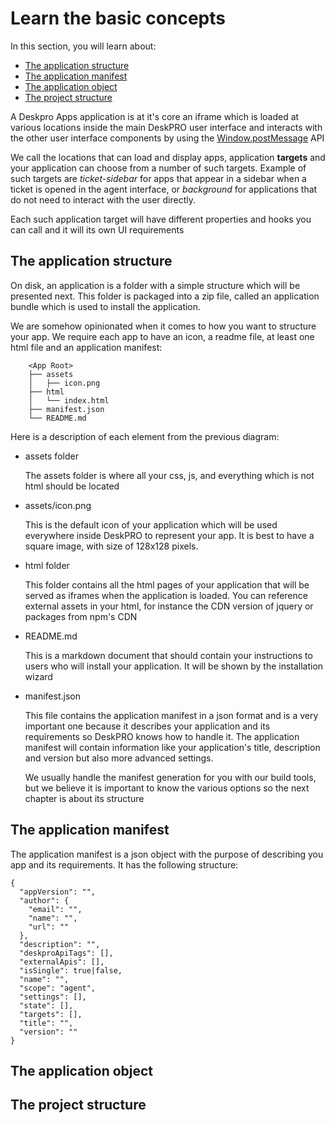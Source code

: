 # Learn the basic concepts

In this section, you will learn about:

- [The application structure](#the-application-structure)
- [The application manifest](#the-application-manifest)
- [The application object](#the-application-object)
- [The project structure](#the-project-structure)

A Deskpro Apps application is at it's core an iframe which is loaded at various locations inside the main DeskPRO user interface and interacts with the other user interface components 
   by using the [Window.postMessage](https://developer.mozilla.org/en-US/docs/Web/API/Window/postMessage) API  

We call the locations that can load and display apps, application **targets** and your application can choose from a number of such targets. Example of such targets are *ticket-sidebar* for apps that appear
 in a sidebar when a ticket is opened in the agent interface, or *background* for applications that do not need to interact with the user directly.
  
Each such application target will have different properties and hooks you can call and it will its own UI requirements 
   

## The application structure

On disk, an application is a folder with a simple structure which will be presented next. This folder is packaged into a zip file, called an application bundle which is used to install the application.

We are somehow opinionated when it comes to how you want to structure your app. We require each app to have an icon, a readme file, at least one html file and an application manifest: 

```
    <App Root>
    ├── assets
    │   ├── icon.png
    ├── html
    │   └── index.html
    ├── manifest.json
    └── README.md

```

Here is a description of each element from the previous diagram:


- assets folder
    
    The assets folder is where all your css, js, and everything which is not html should be located
    
- assets/icon.png
    
    This is the default icon of your application which will be used everywhere inside DeskPRO to represent your app. It is best to have a square image, with size of 128x128 pixels. 

- html folder
    
    This folder contains all the html pages of your application that will be served as iframes when the application is loaded. You can reference external assets in your html, for instance the CDN version of jquery or packages from npm's CDN
    
- README.md
    
    This is a markdown document that should contain your instructions to users who will install your application. It will be shown by the installation wizard 
 
- manifest.json
 
    This file contains the application manifest in a json format and is a very important one because it describes your application and its requirements so DeskPRO knows how to handle it. The application manifest will contain information like your application's title, description and version but also more advanced settings.
      
    We usually handle the manifest generation for you with our build tools, but we believe it is important to know the various options so the next chapter is about its structure 

## The application manifest

The application manifest is a json object with the purpose of describing you app and its requirements. It has the following structure:
    
```
{
  "appVersion": "",
  "author": {
    "email": "",
    "name": "",
    "url": ""
  },
  "description": "",
  "deskproApiTags": [],
  "externalApis": [],
  "isSingle": true|false,
  "name": "",
  "scope": "agent",
  "settings": [],
  "state": [],
  "targets": [],
  "title": "",
  "version": ""
}

```

## The application object

## The project structure